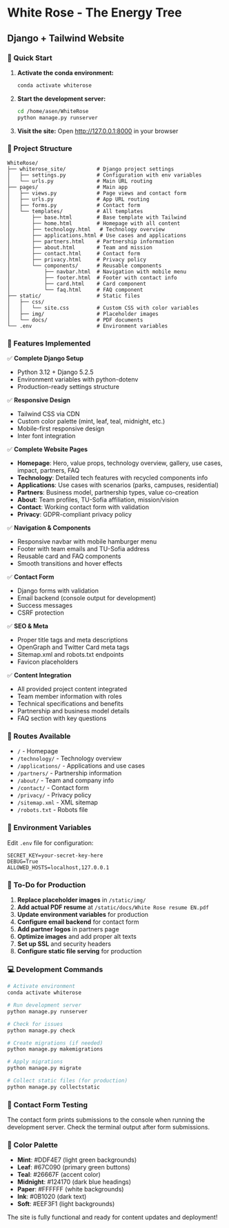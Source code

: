 # White Rose - The Energy Tree
## Django + Tailwind Website

### 🚀 Quick Start

1. **Activate the conda environment:**
   ```bash
   conda activate whiterose
   ```

2. **Start the development server:**
   ```bash
   cd /home/asen/WhiteRose
   python manage.py runserver
   ```

3. **Visit the site:**
   Open http://127.0.0.1:8000 in your browser

### 📁 Project Structure

```
WhiteRose/
├── whiterose_site/          # Django project settings
│   ├── settings.py          # Configuration with env variables
│   └── urls.py              # Main URL routing
├── pages/                   # Main app
│   ├── views.py             # Page views and contact form
│   ├── urls.py              # App URL routing
│   ├── forms.py             # Contact form
│   └── templates/           # All templates
│       ├── base.html        # Base template with Tailwind
│       ├── home.html        # Homepage with all content
│       ├── technology.html   # Technology overview
│       ├── applications.html # Use cases and applications
│       ├── partners.html    # Partnership information
│       ├── about.html       # Team and mission
│       ├── contact.html     # Contact form
│       ├── privacy.html     # Privacy policy
│       └── components/      # Reusable components
│           ├── navbar.html  # Navigation with mobile menu
│           ├── footer.html  # Footer with contact info
│           ├── card.html    # Card component
│           └── faq.html     # FAQ component
├── static/                  # Static files
│   ├── css/
│   │   └── site.css         # Custom CSS with color variables
│   ├── img/                 # Placeholder images
│   └── docs/                # PDF documents
└── .env                     # Environment variables
```

### 🎨 Features Implemented

✅ **Complete Django Setup**
- Python 3.12 + Django 5.2.5
- Environment variables with python-dotenv
- Production-ready settings structure

✅ **Responsive Design**
- Tailwind CSS via CDN
- Custom color palette (mint, leaf, teal, midnight, etc.)
- Mobile-first responsive design
- Inter font integration

✅ **Complete Website Pages**
- **Homepage**: Hero, value props, technology overview, gallery, use cases, impact, partners, FAQ
- **Technology**: Detailed tech features with recycled components info
- **Applications**: Use cases with scenarios (parks, campuses, residential)
- **Partners**: Business model, partnership types, value co-creation
- **About**: Team profiles, TU-Sofia affiliation, mission/vision
- **Contact**: Working contact form with validation
- **Privacy**: GDPR-compliant privacy policy

✅ **Navigation & Components**
- Responsive navbar with mobile hamburger menu
- Footer with team emails and TU-Sofia address
- Reusable card and FAQ components
- Smooth transitions and hover effects

✅ **Contact Form**
- Django forms with validation
- Email backend (console output for development)
- Success messages
- CSRF protection

✅ **SEO & Meta**
- Proper title tags and meta descriptions
- OpenGraph and Twitter Card meta tags
- Sitemap.xml and robots.txt endpoints
- Favicon placeholders

✅ **Content Integration**
- All provided project content integrated
- Team member information with roles
- Technical specifications and benefits
- Partnership and business model details
- FAQ section with key questions

### 🎯 Routes Available

- `/` - Homepage
- `/technology/` - Technology overview
- `/applications/` - Applications and use cases
- `/partners/` - Partnership information
- `/about/` - Team and company info
- `/contact/` - Contact form
- `/privacy/` - Privacy policy
- `/sitemap.xml` - XML sitemap
- `/robots.txt` - Robots file

### 🔧 Environment Variables

Edit `.env` file for configuration:
```
SECRET_KEY=your-secret-key-here
DEBUG=True
ALLOWED_HOSTS=localhost,127.0.0.1
```

### 📝 To-Do for Production

1. **Replace placeholder images** in `/static/img/`
2. **Add actual PDF resume** at `/static/docs/White Rose resume EN.pdf`
3. **Update environment variables** for production
4. **Configure email backend** for contact form
5. **Add partner logos** in partners page
6. **Optimize images** and add proper alt texts
7. **Set up SSL** and security headers
8. **Configure static file serving** for production

### 💻 Development Commands

```bash
# Activate environment
conda activate whiterose

# Run development server
python manage.py runserver

# Check for issues
python manage.py check

# Create migrations (if needed)
python manage.py makemigrations

# Apply migrations
python manage.py migrate

# Collect static files (for production)
python manage.py collectstatic
```

### 📧 Contact Form Testing

The contact form prints submissions to the console when running the development server. Check the terminal output after form submissions.

### 🎨 Color Palette

- **Mint**: #DDF4E7 (light green backgrounds)
- **Leaf**: #67C090 (primary green buttons)
- **Teal**: #26667F (accent color)
- **Midnight**: #124170 (dark blue headings)
- **Paper**: #FFFFFF (white backgrounds)
- **Ink**: #0B1020 (dark text)
- **Soft**: #EEF3F1 (light backgrounds)

The site is fully functional and ready for content updates and deployment!
